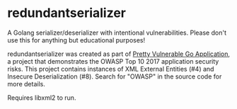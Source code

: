 # redundantserializer
A Golang serializer/deserializer with intentional vulnerabilities. Please don't use this for anything but educational purposes!

redundantserializer was created as part of [Pretty Vulnerable Go Application](https://github.com/empayne/pvga), a project that demonstrates the OWASP Top 10 2017 application security risks.
This project contains instances of XML External Entities (#4) and Insecure Deserialization (#8).
Search for "OWASP" in the source code for more details.

Requires libxml2 to run.
